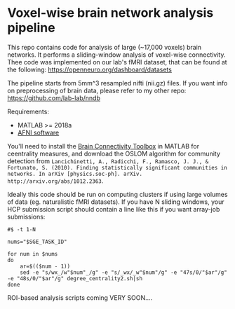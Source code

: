 # Voxel-wise brain network analysis pipeline

This repo contains code for analysis of large (~17,000 voxels) brain networks. It performs a sliding-window analysis of voxel-wise connectivity.
Thee code was implemented on our lab's fMRI dataset, that can be found at the following: https://openneuro.org/dashboard/datasets

The pipeline starts from 5mm^3 resampled nifti (nii.gz) files. If you want info on preprocessing of brain data, please refer to my other repo: https://github.com/lab-lab/nndb

Requirements:
- MATLAB >= 2018a
- [AFNI software](https://afni.nimh.nih.gov/pub/dist/doc/htmldoc/background_install/install_instructs/index.html)


You'll need to install the [Brain Connectivity Toolbox](https://sites.google.com/site/bctnet/) in MATLAB for ceentrality measures, and download the OSLOM algorithm for community detection from
```Lancichinetti, A., Radicchi, F., Ramasco, J. J., & Fortunato, S. (2010). Finding statistically significant communities in networks. In arXiv [physics.soc-ph]. arXiv. http://arxiv.org/abs/1012.2363```.

Ideally this code should be run on computing clusters if using large volumes of data (eg. naturalistic fMRI datasets). If you have N sliding windows, your HCP submission script should contain a line like this if you want array-job submissions:

```
#$ -t 1-N

nums="$SGE_TASK_ID"

for num in $nums
do
    ar=$(($num - 1))
    sed -e "s/wx_/w"$num"_/g" -e "s/_wx/_w"$num"/g" -e "47s/0/"$ar"/g" -e "48s/0/"$ar"/g" degree_centrality2.sh|sh
done

```
ROI-based analysis scripts coming VERY SOON....



